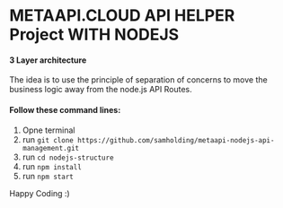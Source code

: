 # METAAPI.CLOUD API HELPER Project WITH NODEJS


#### 3 Layer architecture
The idea is to use the principle of separation of concerns to move the business logic away from the node.js API Routes.

#### Follow these command lines:
1. Opne terminal 
2. run `git clone https://github.com/samholding/metaapi-nodejs-api-management.git`
3. run `cd nodejs-structure`
4. run `npm install`
5. run `npm start`


Happy Coding :)

